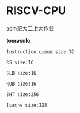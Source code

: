 # RISCV-CPU

acm班大二上大作业



**tomasulo** 

`Instruction queue size:32` 

`RS size:16` 

`SLB size:16` 

`ROB size:16` 

`BHT size:256` 

`Icache size:128` 

